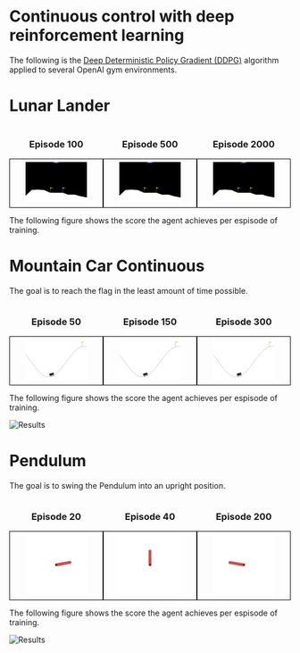# Continuous control with deep reinforcement learning
The following is the [Deep Deterministic Policy Gradient (DDPG)](https://arxiv.org/pdf/1509.02971.pdf) algorithm applied to several OpenAI gym environments.

# Lunar Lander

<div style="display: flex;">

  <div style="flex: 1; text-align: center;">
    <h3>Episode 100</h3>
    <div style="border: 1px solid black; padding: 5px; display: inline-block">
      <img src="Lunarlander_results/run100.gif" alt="Image 1" style="max-width: 70%; width: 400px;">
    </div>
  </div>

  <div style="flex: 1; text-align: center;">
    <h3>Episode 500</h3>
    <div style="border: 1px solid black; padding: 5px;; display: inline-block">
      <img src="Lunarlander_results/run500.gif" alt="Image 2" style="max-width: 70%; width: 400px;">
    </div>
  </div>

  <div style="flex: 1; text-align: center;">
    <h3>Episode 2000</h3>
    <div style="border: 1px solid black; padding: 5px;; display: inline-block">
      <img src="Lunarlander_results/run2000.gif" alt="Image 3" style="max-width: 70%; width: 400px;">
    </div>
  </div>

</div>

The following figure shows the score the agent achieves per espisode of training.

# Mountain Car Continuous

The goal is to reach the flag in the least amount of time possible.

<div style="display: flex;">

  <div style="flex: 1; text-align: center;">
    <h3>Episode 50</h3>
    <div style="border: 1px solid black; padding: 5px; display: inline-block">
      <img src="MountainCar_results/run50.gif" alt="Image 1" style="max-width: 70%; width: 250px;">
    </div>
  </div>

  <div style="flex: 1; text-align: center;">
    <h3>Episode 150</h3>
    <div style="border: 1px solid black; padding: 5px;; display: inline-block">
      <img src="MountainCar_results/run150.gif" alt="Image 2" style="max-width: 70%; width: 250px;">
    </div>
  </div>

  <div style="flex: 1; text-align: center;">
    <h3>Episode 300</h3>
    <div style="border: 1px solid black; padding: 5px;; display: inline-block">
      <img src="MountainCar_results/run300.gif" alt="Image 3" style="max-width: 70%; width: 250px;">
    </div>
  </div>

</div>

The following figure shows the score the agent achieves per espisode of training.

![Results](https://github.com/MattZackey/Deep-Deterministic-Policy-Gradient/blob/main/Results%20Mountain%20Car.png?raw=true) 

# Pendulum

The goal is to swing the Pendulum into an upright position.

<div style="display: flex;">

  <div style="flex: 1; text-align: center;">
    <h3>Episode 20</h3>
    <div style="border: 1px solid black; padding: 5px; display: inline-block">
      <img src="Pendulum_results/run20.gif" alt="Image 1" style="max-width: 70%; width: 180px;">
    </div>
  </div>

  <div style="flex: 1; text-align: center;">
    <h3>Episode 40</h3>
    <div style="border: 1px solid black; padding: 5px;; display: inline-block">
      <img src="Pendulum_results/run40.gif" alt="Image 2" style="max-width: 70%; width: 180px;">
    </div>
  </div>

  <div style="flex: 1; text-align: center;">
    <h3>Episode 200</h3>
    <div style="border: 1px solid black; padding: 5px;; display: inline-block">
      <img src="Pendulum_results/run200.gif" alt="Image 3" style="max-width: 70%; width: 180px;">
    </div>
  </div>

</div>

The following figure shows the score the agent achieves per espisode of training.

![Results](https://github.com/MattZackey/Deep-Deterministic-Policy-Gradient/blob/main/Results%20Pendulum.png?raw=true) 
